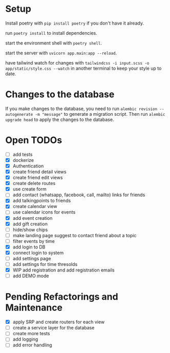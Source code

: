 # Setup

Install poetry with `pip install poetry` if you don't have it already.

run `poetry install` to install dependencies.

start the environment shell with `poetry shell`.

start the server with `uvicorn app.main:app --reload`.

have tailwind watch for changes with `tailwindcss -i input.scss -o app/static/style.css --watch` in another terminal to keep your style up to date.

# Changes to the database

If you make changes to the database, you need to run `alembic revision --autogenerate -m "message"` to generate a migration script. Then run `alembic upgrade head` to apply the changes to the database.

# Open TODOs

- [ ] add tests
- [X] dockerize
- [X] Authentication
- [X] create friend detail views
- [X] create friend edit views
- [X] create delete routes
- [X] use create form
- [ ] add contact (whatsapp, facebook, call, mailto) links for friends
- [X] add talkingpoints to friends
- [X] create calendar view
- [ ] use calendar icons for events
- [X] add event creation
- [X] add gift creation
- [ ] hide/show chips
- [ ] make landing page suggest to contact friend about a topic
- [ ] filter events by time
- [X] add login to DB
- [X] connect login to system
- [ ] add settings page
- [ ] add settings for time thresolds
- [X] WIP add registration and add registration emails
- [ ] add DEMO mode

# Pending Refactorings and Maintenance

- [X] apply SRP and create routers for each view
- [ ] create a service layer for the database
- [ ] create more tests
- [ ] add logging
- [ ] add error handling